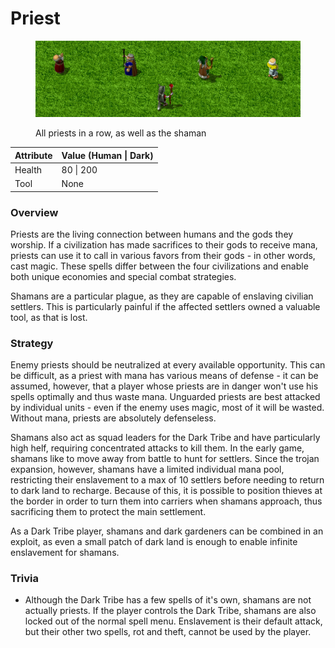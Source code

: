 # Priest

<figure><img src="../.gitbook/assets/Priesterlineup.png" alt=""><figcaption><p>All priests in a row, as well as the shaman</p></figcaption></figure>

| Attribute | Value (Human \| Dark) |
| --------- | --------------------- |
| Health    | 80 \| 200             |
| Tool      | None                  |

### Overview

Priests are the living connection between humans and the gods they worship. If a civilization has made sacrifices to their gods to receive mana, priests can use it to call in various favors from their gods - in other words, cast magic. These spells differ between the four civilizations and enable both unique economies and special combat strategies.

Shamans are a particular plague, as they are capable of enslaving civilian settlers. This is particularly painful if the affected settlers owned a valuable tool, as that is lost.

### Strategy <a href="#strategie" id="strategie"></a>

Enemy priests should be neutralized at every available opportunity. This can be difficult, as a priest with mana has various means of defense - it can be assumed, however, that a player whose priests are in danger won't use his spells optimally and thus waste mana. Unguarded priests are best attacked by individual units - even if the enemy uses magic, most of it will be wasted. Without mana, priests are absolutely defenseless.

Shamans also act as squad leaders for the Dark Tribe and have particularly high helf, requiring concentrated attacks  to kill them. In the early game, shamans like to move away from battle to hunt for settlers. Since the trojan expansion, however, shamans have a limited individual mana pool, restricting their enslavement to a max of 10 settlers before needing to return to dark land to recharge. Because of this, it is possible to position thieves at the border in order to turn them into carriers when shamans approach, thus sacrificing them to protect the main settlement.

As a Dark Tribe player, shamans and dark gardeners can be combined in an exploit, as even a small patch of dark land is enough to enable infinite enslavement for shamans.

### Trivia <a href="#trivia" id="trivia"></a>

* Although the Dark Tribe has a few spells of it's own, shamans are not actually priests. If the player controls the Dark Tribe, shamans are also locked out of the normal spell menu. Enslavement is their default attack, but their other two spells, rot and theft, cannot be used by the player.
